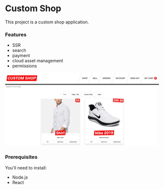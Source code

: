 # Custom Shop

This project is a custom shop application.

### Features
* SSR
* search
* payment
* cloud asset management
* permissions

![custom shop App](preview.jpg)

### Prerequisites

You'll need to install:

 * Node.js  
 * React